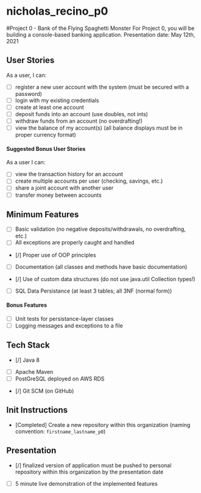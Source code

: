 # nicholas_recino_p0
#Project 0 - Bank of the Flying Spaghetti Monster
For Project 0, you will be building a console-based banking application. Presentation date: May 12th, 2021
## User Stories
As a user, I can:
- [ ] register a new user account with the system (must be secured with a password)
- [ ] login with my existing credentials
- [ ] create at least one account
- [ ] deposit funds into an account (use doubles, not ints)
- [ ] withdraw funds from an account (no overdrafting!)
- [ ] view the balance of my account(s) (all balance displays must be in proper currency format)
#### Suggested Bonus User Stories
As a user I can:
- [ ] view the transaction history for an account
- [ ] create multiple accounts per user (checking, savings, etc.)
- [ ] share a joint account with another user
- [ ] transfer money between accounts
## Minimum Features
- [ ] Basic validation (no negative deposits/withdrawals, no overdrafting, etc.) 
- [ ] All exceptions are properly caught and handled
- [/] Proper use of OOP principles
- [ ] Documentation (all classes and methods have basic documentation)
- [/] Use of custom data structures (do not use java.util Collection types!)
- [ ] SQL Data Persistance (at least 3 tables; all 3NF (normal form))
#### Bonus Features
- [ ] Unit tests for persistance-layer classes
- [ ] Logging messages and exceptions to a file
## Tech Stack
- [/] Java 8
- [ ] Apache Maven
- [ ] PostGreSQL deployed on AWS RDS
- [/] Git SCM (on GitHub)
## Init Instructions
- [Completed] Create a new repository within this organization (naming convention: `firstname_lastname_p0`)
## Presentation
- [/] finalized version of application must be pushed to personal repository within this organization by the presentation date
- [ ] 5 minute live demonstration of the implemented features
